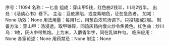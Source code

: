 序号：11094
名称：一匕金
组成：穿山甲5钱，红色曲2钱半，川乌2钱半。
出处：《活幼心书》卷下。
主治：豆疮黑陷，或变紫暗色，证在急危者。
加减：None
功效：None
用法用量：每用1匕，用葱白浓煎汤调下。只投1服或2服。
制备方法：穿山甲：汤浸透，取甲锉碎，同热灰铛内慢火炒令焦黄色。红色曲：炒川乌：1枚，灰火中带焦炮。上为末，入麝香半字，同在乳钵杵匀。
临床应用：None
各家论述：None
用药禁忌：None
附注：None
